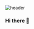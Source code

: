 ![header](https://capsule-render.vercel.app/api?type=rounded&color=FCFBF7&height=50&section=header&text=KIMTOMATO%20&fontSize=20&animation=fadeIn&fontColor=145426)
### Hi there 👋

<!--
**kimtomato/kimtomato** is a ✨ _special_ ✨ repository because its `README.md` (this file) appears on your GitHub profile.

Here are some ideas to get you started:

- 🔭 I’m currently working on ...
- 🌱 I’m currently learning ...
- 👯 I’m looking to collaborate on ...
- 🤔 I’m looking for help with ...
- 💬 Ask me about ...
- 📫 How to reach me: ...
- 😄 Pronouns: ...
- ⚡ Fun fact: ...
-->
